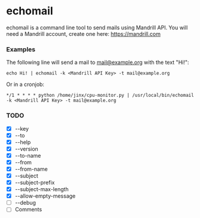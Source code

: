 # echomail

echomail is a command line tool to send mails using Mandrill API. You will need a Mandrill account, create one here: https://mandrill.com

### Examples
The following line will send a mail to mail@example.org with the text "Hi!":

    echo Hi! | echomail -k <Mandrill API Key> -t mail@example.org

Or in a cronjob:

    */1 * * * * python /home/jinx/cpu-monitor.py | /usr/local/bin/echomail -k <Mandrill API Key> -t mail@example.org

### TODO
- [x] --key
- [x] --to
- [x] --help
- [x] --version
- [x] --to-name
- [x] --from
- [x] --from-name
- [x] --subject
- [x] --subject-prefix
- [x] --subject-max-length
- [x] --allow-empty-message
- [ ] --debug
- [ ] Comments
